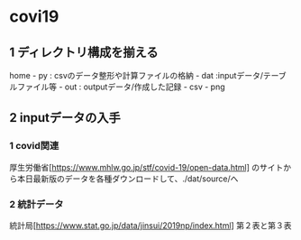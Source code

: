 # covi19

## 1 ディレクトリ構成を揃える
home - py : csvのデータ整形や計算ファイルの格納
     - dat :inputデータ/テーブルファイル等
     - out : outputデータ/作成した記録
        - csv
        - png
## 2 inputデータの入手
### 1 covid関連 
厚生労働省[https://www.mhlw.go.jp/stf/covid-19/open-data.html]
のサイトから本日最新版のデータを各種ダウンロードして、./dat/source/へ
### 2 統計データ
統計局[https://www.stat.go.jp/data/jinsui/2019np/index.html]
第２表と第３表


  
